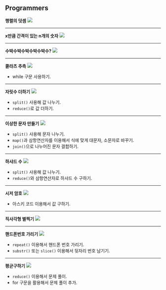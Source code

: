 ## Programmers

<b>행렬의 덧셈</b>
<a href="https://velog.io/@sweet_pumpkin/%EC%BD%94%ED%85%8C%EB%AC%B8%ED%92%80-5%EC%9B%94-4%EC%A3%BC%EC%B0%A8-%EC%BD%94%EB%94%A9%ED%85%8C%EC%8A%A4%ED%8A%B8-%EB%AC%B8%EC%A0%9C-%ED%92%80%EC%9D%B4-%EB%A6%AC%EB%B7%B0">
  <img src="https://img.shields.io/badge/Blog-20C997?style=flat-square&logo=Velog&logoColor=FFFFFF"/>
</a>

---

<b>x만큼 간격이 있는 n개의 숫자</b>
<a href="https://velog.io/@sweet_pumpkin/%EC%BD%94%ED%85%8C%EB%AC%B8%ED%92%80-5%EC%9B%94-4%EC%A3%BC%EC%B0%A8-%EC%BD%94%EB%94%A9%ED%85%8C%EC%8A%A4%ED%8A%B8-%EB%AC%B8%EC%A0%9C-%ED%92%80%EC%9D%B4-%EB%A6%AC%EB%B7%B0">
  <img src="https://img.shields.io/badge/Blog-20C997?style=flat-square&logo=Velog&logoColor=FFFFFF"/>
</a>

---

<b>수박수박수박수박수박수?</b>
<a href="https://velog.io/@sweet_pumpkin/%EC%BD%94%ED%85%8C%EB%AC%B8%ED%92%80-5%EC%9B%94-4%EC%A3%BC%EC%B0%A8-%EC%BD%94%EB%94%A9%ED%85%8C%EC%8A%A4%ED%8A%B8-%EB%AC%B8%EC%A0%9C-%ED%92%80%EC%9D%B4-%EB%A6%AC%EB%B7%B0">
  <img src="https://img.shields.io/badge/Blog-20C997?style=flat-square&logo=Velog&logoColor=FFFFFF"/>
</a>

---

<b>콜라츠 추측</b>
<a href="https://velog.io/@sweet_pumpkin/%EC%BD%94%ED%85%8C%EB%AC%B8%ED%92%80-JavaScript-%EC%BD%9C%EB%9D%BC%EC%B8%A0-%EC%B6%94%EC%B8%A1">
  <img src="https://img.shields.io/badge/Blog-20C997?style=flat-square&logo=Velog&logoColor=FFFFFF"/>
</a>

  - while 구문 사용하기.

---

<b>자릿수 더하기</b>
<a href="https://velog.io/@sweet_pumpkin/%EC%BD%94%ED%85%8C%EB%AC%B8%ED%92%80-Javascript-%EC%9E%90%EB%A6%BF%EC%88%98-%EB%8D%94%ED%95%98%EA%B8%B0">
  <img src="https://img.shields.io/badge/Blog-20C997?style=flat-square&logo=Velog&logoColor=FFFFFF"/>
</a>

  - `split()` 사용해 값 나누기.  
  - `reduce()`로 값 더하기. 

---

<b>이상한 문자 만들기</b>
<a href="https://velog.io/@sweet_pumpkin/%EC%BD%94%ED%85%8C%EB%AC%B8%ED%92%80-5%EC%9B%94-2%EC%A3%BC%EC%B0%A8-%EC%BD%94%EB%94%A9-%ED%85%8C%EC%8A%A4%ED%8A%B8-%EB%AC%B8%EC%A0%9C-%ED%92%80%EC%9D%B4-%EB%A6%AC%EB%B7%B0">
  <img src="https://img.shields.io/badge/Blog-20C997?style=flat-square&logo=Velog&logoColor=FFFFFF"/>
</a>

  - `split()` 사용해 문자 나누기.
  - `map()`과 삼항연산자를 이용해서 식에 맞게 대문자, 소문자로 바꾸기.
  - `join()`으로 나누어진 문자 결합하기.

---

<b>하샤드 수</b>
<a href="https://velog.io/@sweet_pumpkin/%EC%BD%94%ED%85%8C%EB%AC%B8%ED%92%80-5%EC%9B%94-2%EC%A3%BC%EC%B0%A8-%EC%BD%94%EB%94%A9-%ED%85%8C%EC%8A%A4%ED%8A%B8-%EB%AC%B8%EC%A0%9C-%ED%92%80%EC%9D%B4-%EB%A6%AC%EB%B7%B0">
  <img src="https://img.shields.io/badge/Blog-20C997?style=flat-square&logo=Velog&logoColor=FFFFFF"/>
</a>

  - `split()` 사용해 값 나누기.  
  - `reduce()`와 삼항연산자로 하샤드 수 구하기. 

---

<b>시저 암호</b>
<a href="https://velog.io/@sweet_pumpkin/%EC%BD%94%ED%85%8C%EB%AC%B8%ED%92%80-5%EC%9B%94-2%EC%A3%BC%EC%B0%A8-%EC%BD%94%EB%94%A9-%ED%85%8C%EC%8A%A4%ED%8A%B8-%EB%AC%B8%EC%A0%9C-%ED%92%80%EC%9D%B4-%EB%A6%AC%EB%B7%B0">
  <img src="https://img.shields.io/badge/Blog-20C997?style=flat-square&logo=Velog&logoColor=FFFFFF"/>
</a>

  - 아스키 코드 이용해서 값 구하기.
---

<b>직사각형 별찍기</b>
<a href="https://velog.io/@sweet_pumpkin/%EC%BD%94%ED%85%8C%EB%AC%B8%ED%92%80-Javascript-%EC%A7%81%EC%82%AC%EA%B0%81%ED%98%95-%EB%B3%84%EC%B0%8D%EA%B8%B0">
  <img src="https://img.shields.io/badge/Blog-20C997?style=flat-square&logo=Velog&logoColor=FFFFFF"/>
</a>

---

<b>핸드폰번호 가리기</b>
<a href="https://velog.io/@sweet_pumpkin/%EC%BD%94%ED%85%8C%EB%AC%B8%ED%92%80-Javascript-%ED%95%B8%EB%93%9C%ED%8F%B0-%EB%B2%88%ED%98%B8-%EA%B0%80%EB%A6%AC%EA%B8%B0">
  <img src="https://img.shields.io/badge/Blog-20C997?style=flat-square&logo=Velog&logoColor=FFFFFF"/>
</a>

  - `repeat()` 이용해서 핸드폰 번호 가리기.
  - `substr()` 또는 `slice()` 이용해서 뒷자리 번호 남기기.

---    

<b>평균구하기</b>
<a href="https://velog.io/@sweet_pumpkin/%EC%BD%94%ED%85%8C%EB%AC%B8%ED%92%80-Javascript-reduce%EB%A1%9C-%ED%8F%89%EA%B7%A0-%EA%B5%AC%ED%95%98%EA%B8%B0">
  <img src="https://img.shields.io/badge/Blog-20C997?style=flat-square&logo=Velog&logoColor=FFFFFF"/>
</a>

  - `reduce()` 이용해서 문제 풀이.
  - for 구문을 활용해서 문제 풀이 추가.